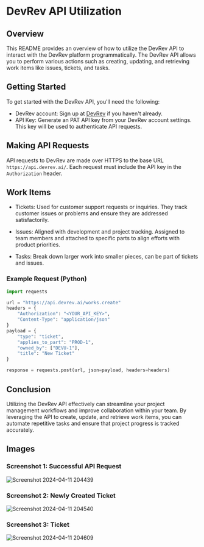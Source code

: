# DevRev API Utilization

## Overview

This README provides an overview of how to utilize the DevRev API to interact with the DevRev platform programmatically. The DevRev API allows you to perform various actions such as creating, updating, and retrieving work items like issues, tickets, and tasks.

## Getting Started

To get started with the DevRev API, you'll need the following:

- DevRev account: Sign up at [DevRev](https://www.devrev.ai/) if you haven't already.
- API Key: Generate an PAT API key from your DevRev account settings. This key will be used to authenticate API requests.

## Making API Requests

API requests to DevRev are made over HTTPS to the base URL `https://api.devrev.ai/`. Each request must include the API key in the `Authorization` header.

## Work Items
- Tickets: Used for customer support requests or inquiries. They track customer issues or problems and ensure they are addressed satisfactorily.

- Issues: Aligned with development and project tracking. Assigned to team members and attached to specific parts to align efforts with product priorities.

- Tasks: Break down larger work into smaller pieces, can be part of tickets and issues.


### Example Request (Python)

```python
import requests

url = "https://api.devrev.ai/works.create"
headers = {
    "Authorization": "<YOUR_API_KEY>",
    "Content-Type": "application/json"
}
payload = {
    "type": "ticket",
    "applies_to_part": "PROD-1",
    "owned_by": ["DEVU-1"],
    "title": "New Ticket"
}

response = requests.post(url, json=payload, headers=headers)
```
## Conclusion

Utilizing the DevRev API effectively can streamline your project management workflows and improve collaboration within your team. By leveraging the API to create, update, and retrieve work items, you can automate repetitive tasks and ensure that project progress is tracked accurately.

## Images

### Screenshot 1: Successful API Request

![Screenshot 2024-04-11 204439](https://github.com/Akarshh711/DevRev_Assignment/assets/96855236/017402dd-3bbc-46c2-9bb7-8fcfddea9762)

### Screenshot 2: Newly Created Ticket

![Screenshot 2024-04-11 204540](https://github.com/Akarshh711/DevRev_Assignment/assets/96855236/c7ac76c4-0e30-4c4d-95bd-358f15874ffd)

### Screenshot 3: Ticket

![Screenshot 2024-04-11 204609](https://github.com/Akarshh711/DevRev_Assignment/assets/96855236/fc38b4c7-8bc3-4779-9f8c-574be91b2808)





